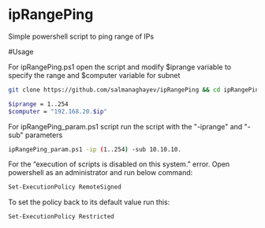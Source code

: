 # ipRangePing

Simple powershell script to ping range of IPs

#Usage

For ipRangePing.ps1 open the script and modify $iprange variable to specify the range and $computer variable for subnet

```sh
git clone https://github.com/salmanaghayev/ipRangePing && cd ipRangePing

$iprange = 1..254
$computer = "192.168.20.$ip"
 ```

For ipRangePing_param.ps1 script run the script with the "-iprange" and "-sub" parameters

```sh
ipRangePing_param.ps1 -ip (1..254) -sub 10.10.10.
```

For the  “execution of scripts is disabled on this system.” error. Open powershell as an administrator and run below command:

```sh
Set-ExecutionPolicy RemoteSigned
```
To set the policy back to its default value run this:


```sh
Set-ExecutionPolicy Restricted
```
